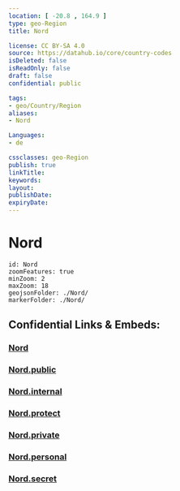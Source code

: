 ```yaml
---
location: [ -20.8 , 164.9 ] 
type: geo-Region
title: Nord

license: CC BY-SA 4.0
source: https://datahub.io/core/country-codes
isDeleted: false
isReadOnly: false
draft: false
confidential: public

tags:
- geo/Country/Region
aliases:
- Nord

Languages:
- de

cssclasses: geo-Region
publish: true
linkTitle: 
keywords: 
layout: 
publishDate: 
expiryDate: 
---
```


# Nord

```leaflet
id: Nord
zoomFeatures: true 
minZoom: 2 
maxZoom: 18
geojsonFolder: ./Nord/
markerFolder: ./Nord/
```


## Confidential Links & Embeds: 

### [Nord](/_Standards/Earth/Continent/Australasia/New_Caledonia/Provinces~New_Caledonia/Nord.md) 

### [Nord.public](/_public/Earth/Continent/Australasia/New_Caledonia/Provinces~New_Caledonia/Nord.public.md) 

### [Nord.internal](/_internal/Earth/Continent/Australasia/New_Caledonia/Provinces~New_Caledonia/Nord.internal.md) 

### [Nord.protect](/_protect/Earth/Continent/Australasia/New_Caledonia/Provinces~New_Caledonia/Nord.protect.md) 

### [Nord.private](/_private/Earth/Continent/Australasia/New_Caledonia/Provinces~New_Caledonia/Nord.private.md) 

### [Nord.personal](/_personal/Earth/Continent/Australasia/New_Caledonia/Provinces~New_Caledonia/Nord.personal.md) 

### [Nord.secret](/_secret/Earth/Continent/Australasia/New_Caledonia/Provinces~New_Caledonia/Nord.secret.md)

